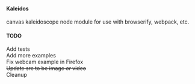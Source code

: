 #### Kaleidos
canvas kaleidoscope node module for use with browserify, webpack, etc.

#### TODO
Add tests  
Add more examples  
Fix webcam example in Firefox  
~~Update src to be image _or_ video~~  
Cleanup  
